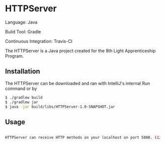 # HTTPServer
Language: Java

Build Tool: Gradle

Continuous Integration: Travis-CI

The HTTPServer is a Java project created for the 8th Light Apprenticeship Program.


## Installation
The HTTPServer can be downloaded and ran with IntelliJ's internal Run command or by


```bash
$ ./gradlew build
$ ./gradlew jar
$ java -jar build/libs/HTTPServer-1.0-SNAPSHOT.jar

```

## Usage

```bash

HTTPServer can receive HTTP methods on your localhost on port 5000. (127.0.0.1:5000)
```